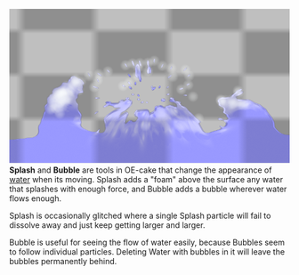 ![Splash.png](/images/Splash.png "Splash.png")**Splash** and **Bubble** are tools in OE-cake that change the appearance of [water](/water.md "water") when its moving. Splash adds a "foam" above the surface any water that splashes with enough force, and Bubble adds a bubble wherever water flows enough.

Splash is occasionally glitched where a single Splash particle will fail to dissolve away and just keep getting larger and larger.

Bubble is useful for seeing the flow of water easily, because Bubbles seem to follow individual particles. Deleting Water with bubbles in it will leave the bubbles permanently behind.
